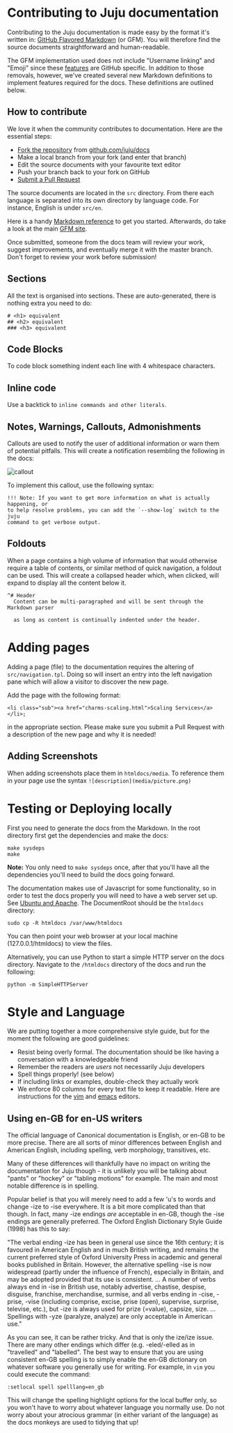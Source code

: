 # Contributing to Juju documentation

Contributing to the Juju documentation is made easy by the format it's
written in:
[GitHub Flavored Markdown](https://help.github.com/articles/github-flavored-markdown)
(or GFM). You will therefore find the source documents straightforward and
human-readable.

The GFM implementation used does not include "Username linking"
and "Emoji" since these [features](https://guides.github.com/features/mastering-markdown)
are GitHub specific. In addition to those removals, however, we've created
several new Markdown definitions to implement features required for the docs.
These definitions are outlined below.


## How to contribute

We love it when the community contributes to documentation. Here are the essential
steps:

- [Fork the repository](https://help.github.com/articles/fork-a-repo) from [github.com/juju/docs](http://github.com/juju/docs)
- Make a local branch from your fork (and enter that branch)
- Edit the source documents with your favourite text editor
- Push your branch back to your fork on GitHub
- [Submit a Pull Request](https://help.github.com/articles/creating-a-pull-request)

The source documents are located in the `src` directory. From there each
language is separated into its own directory by language code. For instance,
English is under `src/en`.

Here is a handy [Markdown reference](http://askubuntu.com/editing-help) to get
you started. Afterwards, do take a look at the main
[GFM site](https://help.github.com/articles/github-flavored-markdown).

Once submitted, someone from the docs team will review your work, suggest
improvements, and eventually merge it with the master branch. Don't forget to
review your work before submission!


## Sections

All the text is organised into sections. These are auto-generated, there is
nothing extra you need to do:

    # <h1> equivalent
    ## <h2> equivalent
    ### <h3> equivalent

## Code Blocks

To code block something indent each line with 4 whitespace characters.

## Inline code

Use a backtick to `inline commands and other literals`.

## Notes, Warnings, Callouts, Admonishments

Callouts are used to notify the user of additional information or warn them of
potential pitfalls. This will create a notification resembling the following in
the docs:

![callout](media/note.png)

To implement this callout, use the following syntax:

```
!!! Note: If you want to get more information on what is actually happening, or
to help resolve problems, you can add the `--show-log` switch to the juju
command to get verbose output.
```

## Foldouts

When a page contains a high volume of information that would otherwise require a
table of contents, or similar method of quick navigation, a foldout can be used.
This will create a collapsed header which, when clicked, will expand to display
all the content below it.

```
^# Header
  Content can be multi-paragraphed and will be sent through the Markdown parser

  as long as content is continually indented under the header.
```

# Adding pages

Adding a page (file) to the documentation requires the altering of
`src/navigation.tpl`. Doing so will insert an entry into the left navigation
pane which will allow a visitor to discover the new page.

Add the page with the following format:

    <li class="sub"><a href="charms-scaling.html">Scaling Services</a></li>;

in the appropriate section. Please make sure you submit a Pull Request with a
description of the new page and why it is needed!

## Adding Screenshots

When adding screenshots place them in `htmldocs/media`. To reference them in
your page use the syntax `![description](media/picture.png)`

# Testing or Deploying locally

First you need to generate the docs from the Markdown. In the root directory
first get the dependencies and make the docs:

    make sysdeps
    make

**Note:** You only need to `make sysdeps` once, after that you'll have all the
dependencies you'll need to build the docs going forward.

The documentation makes use of Javascript for some functionality, so in order
to test the docs properly you will need to have a web server set up. See
[Ubuntu and Apache](https://help.ubuntu.com/lts/serverguide/httpd.html). The
DocumentRoot should be the `htmldocs` directory:

    sudo cp -R htmldocs /var/www/htmldocs

You can then point your web browser at your local machine (127.0.0.1/htmldocs)
to view the files.

Alternatively, you can use Python to start a simple HTTP server on the docs
directory. Navigate to the `/htmldocs` directory of the docs and run the
following:

    python -m SimpleHTTPServer

# Style and Language

We are putting together a more comprehensive style guide, but for the moment the
following are good guidelines:

 - Resist being overly formal. The documentation should be like having a 
conversation with a knowledgeable friend
 - Remember the readers are *users* not necessarily Juju developers
 - Spell things properly! (see below)
 - If including links or examples, double-check they actually work
 - We enforce 80 columns for every text file to keep it readable. Here are
instructions for the [vim](http://stackoverflow.com/questions/3033423/vim-command-to-restructure-force-text-to-80-columns)
and [emacs](http://www.emacswiki.org/emacs/EightyColumnRule) editors.


## Using en-GB for en-US writers

The official language of Canonical documentation is English, or en-GB to be
more precise. There are all sorts of minor differences between English and 
American English, including spelling, verb morphology, transitives, etc.

Many of these differences will thankfully have no impact on writing the 
documentation for Juju though - it is unlikely you will be talking about 
"pants" or "hockey" or "tabling motions" for example. The main and most
notable difference is in spelling.

Popular belief is that you will merely need to add a few 'u's to words and 
change -ize to -ise everywhere. It is a bit more complicated than that though.
In fact, many -ize endings *are* acceptable in en-GB, though the -ise endings
are generally preferred. The Oxford English Dictionary Style Guide (1998) has
this to say:

"The verbal ending -ize has been in general use since the 16th century; it is
favoured in American English and in much British writing, and remains the
current preferred style of Oxford University Press in academic and general books
published in Britain. However, the alternative spelling -ise is now widespread
(partly under the influence of French), especially in Britain, and may be
adopted provided that its use is consistent.
...
A number of verbs always end in -ise in British use, notably advertise,
chastise, despise, disguise, franchise, merchandise, surmise, and all verbs
ending in -cise, -prise, -vise (including comprise, excise, prise (open),
supervise, surprise, televise, etc.), but -ize is always used for prize
(=value), capsize, size.
...
Spellings with -yze (paralyze, analyze) are only acceptable in American use."

As you can see, it can be rather tricky. And that is only the ize/ize issue.
There are many other endings which differ (e.g. -eled/-elled as in "travelled" 
and "labelled". The best way to ensure that you are using consistent en-GB 
spelling is to simply enable the en-GB dictionary on whatever software you 
generally use for writing. For example, in `vim` you could execute the command:

```
:setlocal spell spelllang=en_gb 
```

This will change the spelling highlight options for the local buffer only, so
you won't have to worry about whatever language you normally use. Do not worry
about your atrocious grammar (in either variant of the language) as the docs 
monkeys are used to tidying that up!

